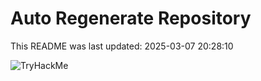 # Auto Regenerate Repository

This README was last updated: 2025-03-07 20:28:10

 ![TryHackMe](https://tryhackme.com/badge/533634)